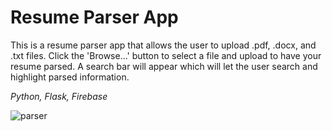 # Resume Parser App
This is a resume parser app that allows the user to upload .pdf, .docx, and .txt files. Click the 'Browse...' button to select a file and upload to have your resume parsed. A search bar will appear which will let the user search and highlight parsed information.

*Python, Flask, Firebase*

![parser](https://github.com/mehdiimam439/parser-app/assets/60456257/6ca28054-82d5-43f9-ba05-65856e14902c)
